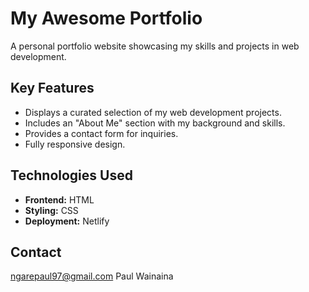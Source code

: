 # My Awesome Portfolio

A personal portfolio website showcasing my skills and projects in web development.

## Key Features

* Displays a curated selection of my web development projects.
* Includes an "About Me" section with my background and skills.
* Provides a contact form for inquiries.
* Fully responsive design.

## Technologies Used

* **Frontend:** HTML
* **Styling:**  CSS
* **Deployment:** Netlify

## Contact

ngarepaul97@gmail.com
Paul Wainaina